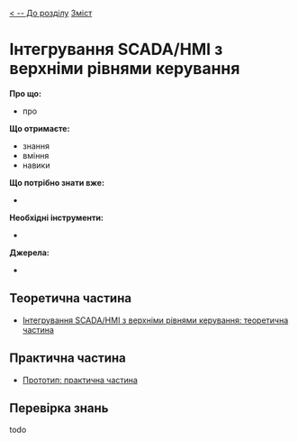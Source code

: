 [< -- До розділу](../README.md)         [Зміст](../../contents.md)

# Інтегрування SCADA/HMI з верхніми рівнями керування

**Про що:**

- про 

**Що отримаєте:**

- знання 
- вміння 
- навики 

**Що потрібно знати вже:**

- 

**Необхідні інструменти:**

- 

**Джерела:** 

- 

## Теоретична частина

- [Інтегрування SCADA/HMI з верхніми рівнями керування: теоретична частина](teor.md)

## Практична частина

- [Прототип: практична частина](lab.md)

## Перевірка знань

todo
